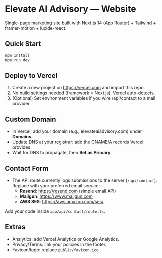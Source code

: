 
# Elevate AI Advisory — Website

Single-page marketing site built with Next.js 14 (App Router) + Tailwind + framer-motion + lucide-react.

## Quick Start

```bash
npm install
npm run dev
```

## Deploy to Vercel

1. Create a new project on https://vercel.com and import this repo.
2. No build settings needed (framework = Next.js). Vercel auto-detects.
3. (Optional) Set environment variables if you wire /api/contact to a mail provider.

## Custom Domain

- In Vercel, add your domain (e.g., elevateaiadvisory.com) under **Domains**.
- Update DNS at your registrar: add the CNAME/A records Vercel provides.
- Wait for DNS to propagate, then **Set as Primary**.

## Contact Form

- The API route currently logs submissions to the server (`/api/contact`). Replace with your preferred email service:
  - **Resend**: https://resend.com (simple email API)
  - **Mailgun**: https://www.mailgun.com
  - **AWS SES**: https://aws.amazon.com/ses/

Add your code inside `app/api/contact/route.ts`.

## Extras

- Analytics: add Vercel Analytics or Google Analytics.
- Privacy/Terms: link your policies in the footer.
- Favicon/logo: replace `public/favicon.ico`.
